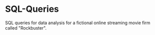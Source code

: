 # SQL-Queries
SQL queries for data analysis for a fictional online streaming movie firm called "Rockbuster".
